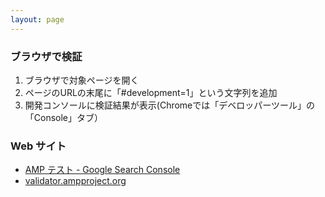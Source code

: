 ```yaml
---
layout: page
---
```


### ブラウザで検証

1. ブラウザで対象ページを開く
2. ページのURLの末尾に「#development=1」という文字列を追加
3. 開発コンソールに検証結果が表示(Chromeでは「デベロッパーツール」の「Console」タブ）

### Web サイト

- [AMP テスト - Google Search Console](https://search.google.com/test/amp?hl=ja)
- [validator.ampproject.org](https://validator.ampproject.org/)
